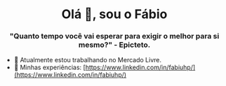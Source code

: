 <h1 align="center">Olá 👋, sou o Fábio</h1>
<h3 align="center">"Quanto tempo você vai esperar para exigir o melhor para si mesmo?" - Epicteto.</h3>

- 🔭 Atualmente estou trabalhando no Mercado Livre.
- 📄 Minhas experiências: [https://www.linkedin.com/in/fabiuhp/](https://www.linkedin.com/in/fabiuhp/)
